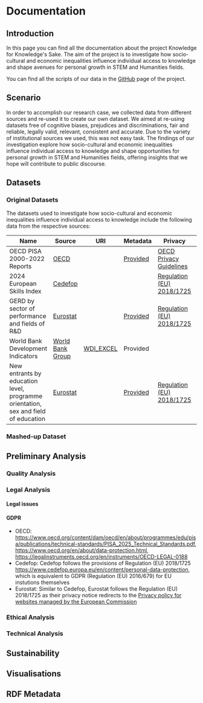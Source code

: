 # Documentation

## Introduction

In this page you can find all the documentation about the project Knowledge for Knowledge's Sake. The aim of the project is to investigate how socio-cultural and economic inequalities influence individual access to knowledge and shape avenues for personal growth in STEM and Humanities fields. 

You can find all the scripts of our data in the [GitHub](https://github.com/frammenti/knowledge-sake) page of the project.


## Scenario

In order to accomplish our research case, we collected data from different sources and re-used it to create our own dataset. We aimed at re-using datasets free of cognitive biases, prejudices and discriminations, fair and reliable, legally valid, relevant, consistent and accurate. Due to the variety of institutional sources we used, this was not easy task. The findings of our investigation explore how socio-cultural and economic inequalities influence individual access to knowledge and shape opportunities for personal growth in STEM and Humanities fields, offering insights that we hope will contribute to public discourse.

## Datasets

### Original Datasets

The datasets used to investigate how socio-cultural and economic inequalities influence individual access to knowledge include the following data from the respective sources:

| Name | Source | URI | Metadata | Privacy | Licence | Format |
| -------- | ------- | ------- | ------- | ------- | ------- | ------- |
| OECD PISA 2000-2022 Reports | [OECD](https://www.oecd.org/en/about/programmes/pisa/pisa-data.html) | | [Provided](https://www.oecd.org/en/about/programmes/pisa/pisa-data.html#methodology) | [OECD Privacy Guidelines](https://legalinstruments.oecd.org/en/instruments/OECD-LEGAL-0188) | OECD, CC BY 4.0 | .sav |
| 2024 European Skills Index | [Cedefop](https://www.cedefop.europa.eu/en/projects/european-skills-index-esi) | | | [Regulation (EU) 2018/1725](https://www.cedefop.europa.eu/en/content/personal-data-protection) | [CC BY 4.0](https://www.cedefop.europa.eu/en/news/cedefop-adopts-open-access-research-output-policy) | .xlsx |
| GERD by sector of performance and fields of R&D | [Eurostat](https://ec.europa.eu/eurostat/databrowser/product/page/RD_E_GERDSC) | | [Provided](https://ec.europa.eu/eurostat/cache/metadata/en/rd_esms.htm) | [Regulation (EU) 2018/1725](https://commission.europa.eu/privacy-policy-websites-managed-european-commission_en) | CC BY 4.0 | .tsv |
| World Bank Development Indicators | [World Bank Group](https://datacatalog.worldbank.org/search/dataset/0037712/World-Development-Indicators) | [WDI_EXCEL](https://datacatalogfiles.worldbank.org/ddh-published/0037712/DR0045574/WDI_EXCEL_2024_12_16.zip?versionId=2025-01-15T18:08:40.1137708Z) | Provided |  | CC BY 4.0 | .csv .xlsx |
| New entrants by education level, programme orientation, sex and field of education | [Eurostat](https://ec.europa.eu/eurostat/web/products-datasets/-/educ_uoe_ent02) | | [Provided](https://ec.europa.eu/eurostat/cache/metadata/en/rd_esms.htm) | [Regulation (EU) 2018/1725](https://commission.europa.eu/privacy-policy-websites-managed-european-commission_en) | CC BY 4.0 | .tsv .csv |


### Mashed-up Dataset

## Preliminary Analysis

### Quality Analysis

### Legal Analysis

#### Legal issues

#### GDPR

* OECD: https://www.oecd.org/content/dam/oecd/en/about/programmes/edu/pisa/publications/technical-standards/PISA_2025_Technical_Standards.pdf, https://www.oecd.org/en/about/data-protection.html, https://legalinstruments.oecd.org/en/instruments/OECD-LEGAL-0188
* Cedefop: Cedefop follows the provisions of Regulation (EU) 2018/1725 https://www.cedefop.europa.eu/en/content/personal-data-protection, which is equivalent to GDPR (Regulation (EU) 2016/679) for EU instutions themselves
* Eurostat: Similar to Cedefop, Eurostat follows the Regulation (EU) 2018/1725 as their privacy notice redirects to the [Privacy policy for websites managed by the European Commission](https://commission.europa.eu/privacy-policy-websites-managed-european-commission_en)

### Ethical Analysis

### Technical Analysis

## Sustainability

## Visualisations

## RDF Metadata